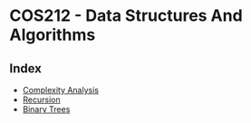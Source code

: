 # COS212 - Data Structures And Algorithms

## Index
 * [Complexity Analysis](https://github.com/RagingGrim/university-public/blob/master/COS212/notes/complexityAnalysis.md)
* [Recursion](https://github.com/RagingGrim/university-public/blob/master/COS212/notes/recursion.md)
 * [Binary Trees](https://github.com/RagingGrim/university-public/blob/master/COS212/notes/binaryTrees.md)
